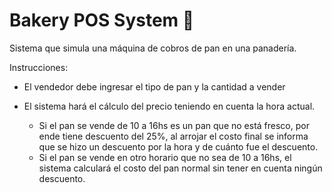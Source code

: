# Bakery POS System 🥐
Sistema que simula una máquina de cobros de pan en una panadería.

Instrucciones:

- El vendedor debe ingresar el tipo de pan y la cantidad a vender

- El sistema hará el cálculo del precio teniendo en cuenta la hora actual.
  - Si el pan se vende de 10 a 16hs es un pan que no está fresco, por ende tiene descuento del 25%, al arrojar el costo final se informa que se hizo un descuento por la hora y de cuánto fue el descuento.   
  - Si el pan se vende en otro horario que no sea de 10 a 16hs, el sistema calculará el costo del pan normal sin tener en cuenta ningún descuento.


